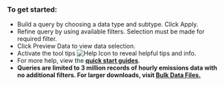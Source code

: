 ### To get started:

- Build a query by choosing a data type and subtype. Click Apply.
- Refine query by using available filters. Selection must be made for required filter.
- Click Preview Data to view data selection.
- Activate the tool tips ![Help Icon](https://api.epa.gov/easey/test/content-mgmt/images/epa-help.svg) to reveal helpful tips and info.
- For more help, view the **[quick start guides](https://api.epa.gov/easey/test/content-mgmt/campd/documents/CustomDataDownload-QuickStartGuide.pdf "Link")**.
- **Queries are limited to 3 million records of hourly emissions data with no additional filters. For larger downloads, visit **[Bulk Data Files.](https://campd-tst.app.cloud.gov/data/bulk-data-files "Link")****
